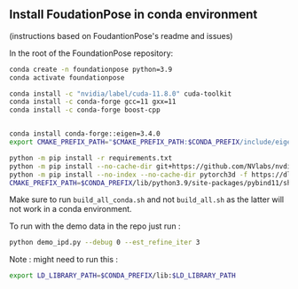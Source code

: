 ## Install FoudationPose in conda environment

(instructions based on FoudantionPose's readme and issues)


In the root of the FoundationPose repository:
```bash
conda create -n foundationpose python=3.9
conda activate foundationpose

conda install -c "nvidia/label/cuda-11.8.0" cuda-toolkit
conda install -c conda-forge gcc=11 gxx=11
conda install -c conda-forge boost-cpp


conda install conda-forge::eigen=3.4.0
export CMAKE_PREFIX_PATH="$CMAKE_PREFIX_PATH:$CONDA_PREFIX/include/eigen3"

python -m pip install -r requirements.txt
python -m pip install --no-cache-dir git+https://github.com/NVlabs/nvdiffrast.git
python -m pip install --no-index --no-cache-dir pytorch3d -f https://dl.fbaipublicfiles.com/pytorch3d/packaging/wheels/py39_cu118_pyt200/download.html
CMAKE_PREFIX_PATH=$CONDA_PREFIX/lib/python3.9/site-packages/pybind11/share/cmake/pybind11 bash build_all_conda.sh
```
Make sure to run `build_all_conda.sh` and not `build_all.sh` as the latter will not work in a conda environment.


To run with the demo data in the repo just run : 
```bash
python demo_ipd.py --debug 0 --est_refine_iter 3
```
Note :
might need to run this :
```bash 
export LD_LIBRARY_PATH=$CONDA_PREFIX/lib:$LD_LIBRARY_PATH
```
